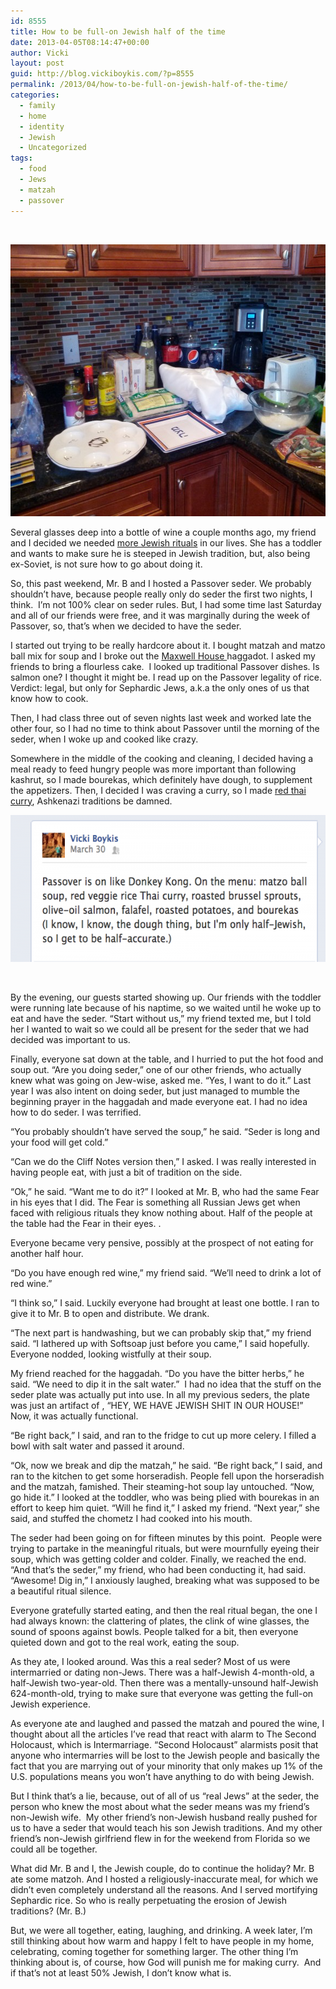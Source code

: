 ```yaml
---
id: 8555
title: How to be full-on Jewish half of the time
date: 2013-04-05T08:14:47+00:00
author: Vicki
layout: post
guid: http://blog.vickiboykis.com/?p=8555
permalink: /2013/04/how-to-be-full-on-jewish-half-of-the-time/
categories:
  - family
  - home
  - identity
  - Jewish
  - Uncategorized
tags:
  - food
  - Jews
  - matzah
  - passover
---
```

&nbsp;

[<img class="aligncenter size-medium wp-image-8556" alt="IMG_20130330_073415" src="https://raw.githubusercontent.com/veekaybee/wlb/gh-pages/assets/images/2013/04/IMG_20130330_073415-580x435.jpg" width="580" height="435" />](https://raw.githubusercontent.com/veekaybee/wlb/gh-pages/assets/images/2013/04/IMG_20130330_073415.jpg)

Several glasses deep into a bottle of wine a couple months ago, my friend and I decided we needed <a href="http://blog.vickiboykis.com/2012/12/our-religion-is-really-just-our-parents/" target="_blank">more Jewish rituals</a> in our lives. She has a toddler and wants to make sure he is steeped in Jewish tradition, but, also being ex-Soviet, is not sure how to go about doing it.

So, this past weekend, Mr. B and I hosted a Passover seder. We probably shouldn&#8217;t have, because people really only do seder the first two nights, I think.  I&#8217;m not 100% clear on seder rules. But, I had some time last Saturday and all of our friends were free, and it was marginally during the week of Passover, so, that&#8217;s when we decided to have the seder.

<!--more-->

I started out trying to be really hardcore about it. I bought matzah and matzo ball mix for soup and I broke out the <a href="http://maxwellhousehaggadahproject.tumblr.com/" target="_blank">Maxwell House </a>haggadot. I asked my friends to bring a flourless cake.  I looked up traditional Passover dishes. Is salmon one? I thought it might be. I read up on the Passover legality of rice. Verdict: legal, but only for Sephardic Jews, a.k.a the only ones of us that know how to cook.

Then, I had class three out of seven nights last week and worked late the other four, so I had no time to think about Passover until the morning of the seder, when I woke up and cooked like crazy.

Somewhere in the middle of the cooking and cleaning, I decided having a meal ready to feed hungry people was more important than following kashrut, so I made bourekas, which definitely have dough, to supplement the appetizers. Then, I decided I was craving a curry, so I made <a href="http://www.food.com/recipe/thai-red-curry-with-vegetables-63209" target="_blank">red thai curry</a>, Ashkenazi traditions be damned.

[<img class="aligncenter size-medium wp-image-8557" alt="Screen Shot 2013-04-03 at 7.34.41 AM" src="https://raw.githubusercontent.com/veekaybee/wlb/gh-pages/assets/images/2013/04/Screen-Shot-2013-04-03-at-7.34.41-AM-580x235.png" width="580" height="235" />](https://raw.githubusercontent.com/veekaybee/wlb/gh-pages/assets/images/2013/04/Screen-Shot-2013-04-03-at-7.34.41-AM.png)

&nbsp;

By the evening, our guests started showing up. Our friends with the toddler were running late because of his naptime, so we waited until he woke up to eat and have the seder. &#8220;Start without us,&#8221; my friend texted me, but I told her I wanted to wait so we could all be present for the seder that we had decided was important to us.

Finally, everyone sat down at the table, and I hurried to put the hot food and soup out. &#8220;Are you doing seder,&#8221; one of our other friends, who actually knew what was going on Jew-wise, asked me. &#8220;Yes, I want to do it.&#8221; Last year I was also intent on doing seder, but just managed to mumble the beginning prayer in the haggadah and made everyone eat. I had no idea how to do seder. I was terrified.

&#8220;You probably shouldn&#8217;t have served the soup,&#8221; he said. &#8220;Seder is long and your food will get cold.&#8221;

&#8220;Can we do the Cliff Notes version then,&#8221; I asked. I was really interested in having people eat, with just a bit of tradition on the side.

&#8220;Ok,&#8221; he said. &#8220;Want me to do it?&#8221; I looked at Mr. B, who had the same Fear in his eyes that I did. The Fear is something all Russian Jews get when faced with religious rituals they know nothing about. Half of the people at the table had the Fear in their eyes. .

Everyone became very pensive, possibly at the prospect of not eating for another half hour.

&#8220;Do you have enough red wine,&#8221; my friend said. &#8220;We&#8217;ll need to drink a lot of red wine.&#8221;

&#8220;I think so,&#8221; I said. Luckily everyone had brought at least one bottle. I ran to give it to Mr. B to open and distribute. We drank.

&#8220;The next part is handwashing, but we can probably skip that,&#8221; my friend said. &#8220;I lathered up with Softsoap just before you came,&#8221; I said hopefully. Everyone nodded, looking wistfully at their soup.

My friend reached for the haggadah. &#8220;Do you have the bitter herbs,&#8221; he said. &#8220;We need to dip it in the salt water.&#8221;  I had no idea that the stuff on the seder plate was actually put into use. In all my previous seders, the plate was just an artifact of , &#8220;HEY, WE HAVE JEWISH SHIT IN OUR HOUSE!&#8221; Now, it was actually functional.

&#8220;Be right back,&#8221; I said, and ran to the fridge to cut up more celery. I filled a bowl with salt water and passed it around.

&#8220;Ok, now we break and dip the matzah,&#8221; he said. &#8220;Be right back,&#8221; I said, and ran to the kitchen to get some horseradish. People fell upon the horseradish and the matzah, famished. Their steaming-hot soup lay untouched. &#8220;Now, go hide it.&#8221; I looked at the toddler, who was being plied with bourekas in an effort to keep him quiet. &#8220;Will he find it,&#8221; I asked my friend. &#8220;Next year,&#8221; she said, and stuffed the chometz I had cooked into his mouth.

The seder had been going on for fifteen minutes by this point.  People were trying to partake in the meaningful rituals, but were mournfully eyeing their soup, which was getting colder and colder. Finally, we reached the end. &#8220;And that&#8217;s the seder,&#8221; my friend, who had been conducting it, had said. &#8220;Awesome! Dig in,&#8221; I anxiously laughed, breaking what was supposed to be a beautiful ritual silence.

Everyone gratefully started eating, and then the real ritual began, the one I had always known: the clattering of plates, the clink of wine glasses, the sound of spoons against bowls. People talked for a bit, then everyone quieted down and got to the real work, eating the soup.

As they ate, I looked around. Was this a real seder? Most of us were intermarried or dating non-Jews. There was a half-Jewish 4-month-old, a half-Jewish two-year-old. Then there was a mentally-unsound half-Jewish 624-month-old, trying to make sure that everyone was getting the full-on Jewish experience.

As everyone ate and laughed and passed the matzah and poured the wine, I thought about all the articles I&#8217;ve read that react with alarm to The Second Holocaust, which is Intermarriage. &#8220;Second Holocaust&#8221; alarmists posit that anyone who intermarries will be lost to the Jewish people and basically the fact that you are marrying out of your minority that only makes up 1% of the U.S. populations means you won&#8217;t have anything to do with being Jewish.

But I think that&#8217;s a lie, because, out of all of us &#8220;real Jews&#8221; at the seder, the person who knew the most about what the seder means was my friend&#8217;s non-Jewish wife.  My other friend&#8217;s non-Jewish husband really pushed for us to have a seder that would teach his son Jewish traditions. And my other friend&#8217;s non-Jewish girlfriend flew in for the weekend from Florida so we could all be together.

What did Mr. B and I, the Jewish couple, do to continue the holiday? Mr. B ate some matzoh. And I hosted a religiously-inaccurate meal, for which we didn&#8217;t even completely understand all the reasons. And I served mortifying Sephardic rice. So who is really perpetuating the erosion of Jewish traditions? (Mr. B.)

But, we were all together, eating, laughing, and drinking. A week later, I&#8217;m still thinking about how warm and happy I felt to have people in my home, celebrating, coming together for something larger. The other thing I&#8217;m thinking about is, of course, how God will punish me for making curry.  And if that&#8217;s not at least 50% Jewish, I don&#8217;t know what is.

&nbsp;
